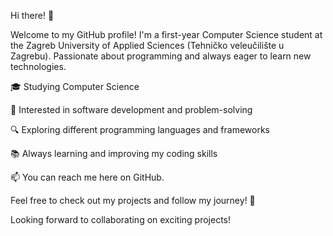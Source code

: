 Hi there! 👋

Welcome to my GitHub profile! I'm a first-year Computer Science student at the Zagreb University of Applied Sciences (Tehničko veleučilište u Zagrebu). Passionate about programming and always eager to learn new technologies.

🎓 Studying Computer Science

🚀 Interested in software development and problem-solving

🔍 Exploring different programming languages and frameworks

📚 Always learning and improving my coding skills

📫 You can reach me here on GitHub.

Feel free to check out my projects and follow my journey! 🚀  

Looking forward to collaborating on exciting projects! 
